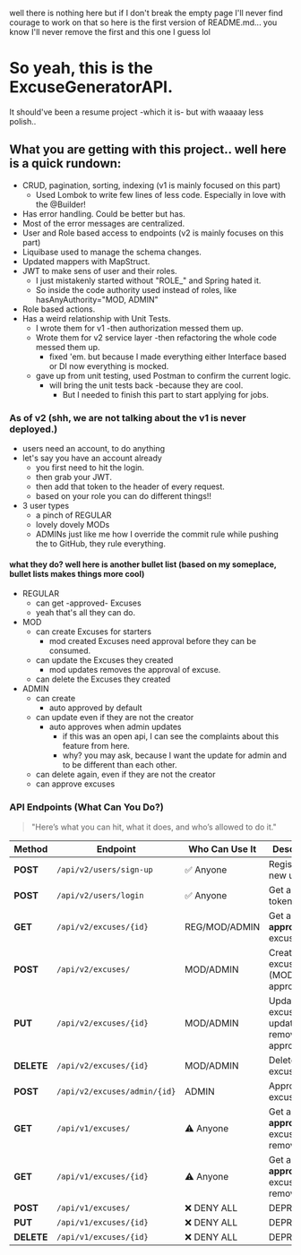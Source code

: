 well there is nothing here but if I don't break the empty page I'll never find courage to work on that so here is the first version of README.md...
you know I'll never remove the first and this one I guess lol

# So yeah, this is the ExcuseGeneratorAPI.
It should've been a resume project -which it is- but with waaaay less polish..

## What you are getting with this project.. well here is a quick rundown:
* CRUD, pagination, sorting, indexing (v1 is mainly focused on this part)
  * Used Lombok to write few lines of less code. Especially in love with the @Builder!
* Has error handling. Could be better but has.
* Most of the error messages are centralized.
* User and Role based access to endpoints (v2 is mainly focuses on this part)
* Liquibase used to manage the schema changes.
* Updated mappers with MapStruct.
* JWT to make sens of user and their roles.
  * I just mistakenly started without "ROLE_" and Spring hated it.
  * So inside the code authority used instead of roles, like hasAnyAuthority="MOD, ADMIN"
* Role based actions.
* Has a weird relationship with Unit Tests.
  * I wrote them for v1 -then authorization messed them up.
  * Wrote them for v2 service layer -then refactoring the whole code messed them up.
    * fixed 'em. but because I made everything either Interface based or DI now everything is mocked.
  * gave up from unit testing, used Postman to confirm the current logic.
    * will bring the unit tests back -because they are cool.
      * But I needed to finish this part to start applying for jobs.

### As of v2 (shh, we are not talking about the v1 is never deployed.)
  * users need an account, to do anything
  * let's say you have an account already
    * you first need to hit the login.
    * then grab your JWT.
    * then add that token to the header of every request.
    * based on your role you can do different things!!
  * 3 user types
    * a pinch of REGULAR
    * lovely dovely MODs
    * ADMINs just like me how I override the commit rule while pushing the to GitHub, they rule everything.

#### what they do? well here is another bullet list (based on my someplace, bullet lists makes things more cool)
  * REGULAR
    * can get -approved- Excuses
    * yeah that's all they can do.
  * MOD
    * can create Excuses for starters
      * mod created Excuses need approval before they can be consumed.
    * can update the Excuses they created
      * mod updates removes the approval of excuse.
    * can delete the Excuses they created
  * ADMIN
    * can create
      * auto approved by default
    * can update even if they are not the creator
      * auto approves when admin updates
        * if this was an open api, I can see the complaints about this feature from here.
        * why? you may ask, because I want the update for admin and to be different than each other.
    * can delete again, even if they are not the creator
    * can approve excuses

### API Endpoints (What Can You Do?)
> "Here’s what you can hit, what it does, and who’s allowed to do it."

| Method  | Endpoint                     | Who Can Use It | Description |
|---------|------------------------------|---------------|-------------|
| **POST**  | `/api/v2/users/sign-up`        | ✅ Anyone     | Register a new user |
| **POST**  | `/api/v2/users/login`          | ✅ Anyone     | Get a JWT token |
| **GET**   | `/api/v2/excuses/{id}`         | REG/MOD/ADMIN  | Get an **approved** excuse |
| **POST**  | `/api/v2/excuses/`             | MOD/ADMIN      | Create an excuse (MODs need approval) |
| **PUT**   | `/api/v2/excuses/{id}`         | MOD/ADMIN      | Update an excuse (MOD updates remove approval) |
| **DELETE**| `/api/v2/excuses/{id}`         | MOD/ADMIN      | Delete an excuse |
| **POST**  | `/api/v2/excuses/admin/{id}`   | ADMIN          | Approve an excuse |
| **GET**   | `/api/v1/excuses/`             | ⚠️ Anyone     | Get an **approved** excuse / will removed |
| **GET**   | `/api/v1/excuses/{id}`         | ⚠️ Anyone     | Get an **approved** excuse / will removed |
| **POST**  | `/api/v1/excuses/`             | ❌ DENY ALL   | DEPRECATED |
| **PUT**   | `/api/v1/excuses/{id}`         | ❌ DENY ALL   | DEPRECATED |
| **DELETE**| `/api/v1/excuses/{id}`         | ❌ DENY ALL   | DEPRECATED |
